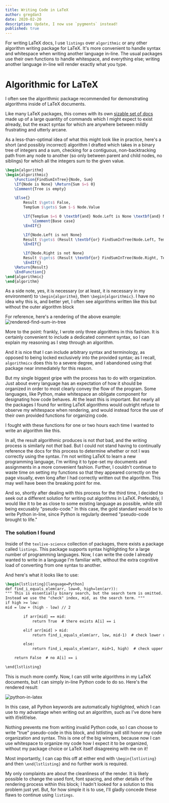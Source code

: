 ```yaml
---
title: Writing Code in LaTeX
author: gregdan3
date: 2020-02-20
description: Update, I now use `pygments` instead!
published: true
---
```


<!-- cut -->

For writing LaTeX docs, I use `listings` over `algorithmic` or any other
algorithm writing package for LaTeX. It's more convenient to handle syntax and
whitespace when writing another language in-line. The usual packages use their
own functions to handle whitespace, and everything else; writing another
language in-line will render exactly what you type.

# Algorithmic for LaTeX

I often see the algorithmic package recommended for demonstrating algorithms
inside of LaTeX documents.

Like many LaTeX packages, this comes with its own
[sizable set of docs](http://muug.ca/mirror/ctan/macros/latex/contrib/algorithms/algorithms.pdf)
made up of a large quantity of commands which I might expect to exist already,
but the exact syntax for which are anywhere between mildly frustrating and
utterly arcane.

As a less-than-optimal idea of what this might look like in practice, here's a
short (and possibly incorrect) algorithm I drafted which takes in a binary tree
of integers and a sum, checking for a contiguous, non-backtracking path from any
node to another (so only between parent and child nodes, no siblings) for which
all the integers sum to the given value.

```latex
\begin{algorithm}
\begin{algorithmic}
    \Function{FindSumInTree}{Node, Sum}
    \If{Node is None} \Return{Sum $=$ 0}
    \Comment{Tree is empty}

    \Else{}
        Result $\gets$ False,
        TempSum $\gets$ Sum $-$ Node.Value

        \If{TempSum $=$ 0 \textbf{and} Node.Left is None \textbf{and} Node.Right is None} \Return{True}
            \Comment{Base case}
        \EndIf{}

        \If{Node.Left is not None}
        Result $\gets$ (Result \textbf{or} FindSumInTree(Node.Left, TempSum))
        \EndIf{}

        \If{Node.Right is not None}
        Result $\gets$ (Result \textbf{or} FindSumInTree(Node.Right, TempSum))
        \EndIf{}
    \Return{Result}
    \EndFunction{}
\end{algorithmic}
\end{algorithm}
```

As a side note, yes, it is necessary (or at least, it is necessary in my
environment) to `\begin{algorithm}`, then `\begin{algorithmic}`. I have no idea
why this is, and better yet, I often see algorithms written like this but
without the outer algorithm block

For reference, here's a rendering of the above example:
![rendered-find-sum-in-tree](/assets/simplify-LaTeX/algorithmic-rendered.png)

More to the point: frankly, I wrote only three algorithms in this fashion. It is
certainly convenient to include a dedicated comment syntax, so I can explain my
reasoning as I step through an algorithm.

And it is nice that I can include arbitrary syntax and terminology, as opposed
to being locked exclusively into the provided syntax; as I recall,
`algorithmicx` does this to a severe degree, and I abandoned using that package
near immediately for this reason.

But my single biggest gripe with the process has to do with organization. Just
about every language has an expectation of how it should be organized in order
to most clearly convey the flow of the program. Some languages, like Python,
make whitespace an obligate component for designating how code behaves. At the
least this is important. But nearly all the packages I found for writing LaTeX
algorithms would outright refuse to observe my whitespace when rendering, and
would instead force the use of their own provided functions for organizing code.

I fought with these functions for one or two hours each time I wanted to write
an algorithm like this.

In all, the result algorithmic produces is not _that_ bad, and the writing
process is similarly not _that_ bad. But I could not stand having to continually
reference the docs for this process to determine whether or not I was correctly
using the syntax. I'm not writing LaTeX to learn a new programming language, I'm
writing it to type-set my documents and assignments in a more convenient
fashion. Further, I couldn't continue to waste time on setting my functions so
that they appeared correctly on the page visually, even long after I had
correctly written out the algorithm. This may well have been the breaking point
for me.

And so, shortly after dealing with this process for the third time, I decided to
seek out a different solution for writing out algorithms in LaTeX. Preferably, I
would like it to be as close to some existing language as possible, while still
being excusably "pseudo-code." In this case, the gold standard would be to write
Python in-line, since Python is regularly deemed "pseudo-code brought to life."

### The solution I found

Inside of the `texlive-science` collection of packages, there exists a package
called `listings`. This package supports syntax highlighting for a large number
of programming languages. Now, I can write the code I already wanted to write in
a language I'm familiar with, without the extra cognitive load of converting
from one syntax to another.

And here's what it looks like to use:

```latex
\begin{lstlisting}[language=Python]
def find_i_equals_elem(arr, low=0, high=len(arr)):
""" This is essentially binary search, but the search term is omitted.
Instead we use the "check" index, mid, as the search term. """
if high >= low:
mid = low + (high - low) // 2

        if arr[mid] == mid:
            return True  # there exists A[i] == i

        elif arr[mid] > mid:
            return find_i_equals_elem(arr, low, mid-1)  # check lower range

        else:
            return find_i_equals_elem(arr, mid+1, high)  # check upper range

    return False  # no A[i] == i

\end{lstlisting}
```

This is much more comfy. Now, I can still write algorithms in my LaTeX
documents, but I can simply in-line Python code to do so. Here's the rendered
result:

![python-in-latex](/assets/simplify-LaTeX/python-latex.png)

In this case, all Python keywords are automatically highlighted, which I can use
to my advantage when writing out an algorithm, such as I've done here with
if/elif/else.

Nothing prevents me from writing invalid Python code, so I can choose to write
"true" pseudo-code in this block, and lstlisting will still honor my code
organization and syntax. This is one of the big winners, because now I can use
whitespace to organize my code how I expect it to be organized, without my
package choice or LaTeX itself disagreeing with me on it!

Most importantly, I can cap this off at either end with `\begin{lstlisting}` and
then `\end{lstlisting}` and no further work is required.

My only complaints are about the cleanliness of the render. It is likely
possible to change the used font, font spacing, and other details of the
rendering process within this block; I hadn't looked for a solution to this
problem just yet. But, for how simple it is to use, I'll gladly concede these
flaws to continue using `listings`.
